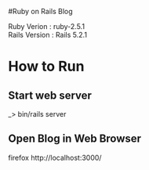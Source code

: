 #Ruby on Rails Blog

Ruby Verion : ruby-2.5.1  <br>
Rails Version : Rails 5.2.1


# How to Run

## Start web server
 _> bin/rails server
 
## Open Blog in Web Browser
 firefox http://localhost:3000/
 
 
